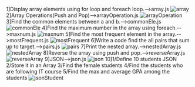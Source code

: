 1]Display array elements using for loop and foreach loop.-->array.js
![array](https://github.com/user-attachments/assets/1a7ee9bf-ae7e-429b-b71b-8eaa79f52501)
2]Array Operations(Push and Pop)-->arrayOperation.js
![arrayOperation](https://github.com/user-attachments/assets/e201fc6b-a82e-4782-af8e-32d9f38cbcc8)
3]Find the common elements between a and b.-->commonEle.js
![commonEle](https://github.com/user-attachments/assets/a9603556-c2a8-4724-b714-71a701310470)
4]Find the maximum number in the array using foreach.-->maxnum.js
![maxnum](https://github.com/user-attachments/assets/55a0cd4e-35fe-42d1-a23c-eac6baadc83a)
5]Find the most frequent element in the array.-->mostFrequent.js
![mostFrequent](https://github.com/user-attachments/assets/81b8c31d-aa7b-4c3b-b099-49447b865add)
6]Write a code find the all pairs that sum up to target.-->pairs.js
![pairs](https://github.com/user-attachments/assets/7bb16a06-9d8d-4b9f-8d3d-0b92c1cef743)
7]Print the nested array.-->nestedArray.js
![nestedArray](https://github.com/user-attachments/assets/e151021f-20ec-4914-b444-2edfa4322314)
8]Reverse the array using push and pop.-->reverseArray.js
![reverseArray](https://github.com/user-attachments/assets/670122c5-f34f-41ad-ae27-854473d586fe)
9]JSON-->json.js
![json](https://github.com/user-attachments/assets/74c7ecd5-7914-422a-9acd-4c2c99984840)
10]1/Define 10 students JSON 
   2/Store it in an Array 
   3/Find the female students 
   4/Find the students who are following IT course 
   5/Find the max and average GPA among the students
![jsonStudent](https://github.com/user-attachments/assets/a90b2238-6102-4065-bd45-81abb4ab7131)
